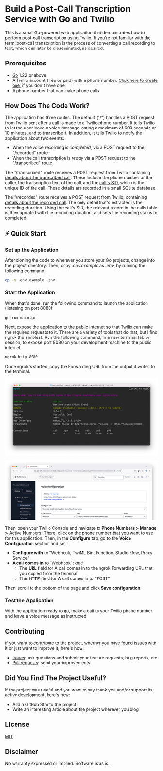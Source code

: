 # Build a Post-Call Transcription Service with Go and Twilio

This is a small Go-powered web application that demonstrates how to perform post-call transcription using Twilio. 
If you’re not familiar with the term, post-call transcription is the process of converting a call recording to text, which can later be disseminated, as desired.

## Prerequisites

- [Go][go-download-url] 1.22 or above
- A Twilio account (free or paid) with a phone number. 
  [Click here to create one][twilio-signup-url], if you don't have one.
- A phone number that can make phone calls

## How Does The Code Work?

The application has three routes.
The default ("/") handles a POST request from Twilio sent after a call is made to a Twilio phone number.
It tells Twilio to let the user leave a voice message lasting a maximum of 600 seconds or 10 minutes, and to transcribe it. 
In addition, it tells Twilio to notify the application about two events:

- When the voice recording is *completed*, via a POST request to the "/recorded" route
- When the call transcription is *ready* via a POST request to the "/transcribed" route

The "/transcribed" route receives a POST request from Twilio containing [details about the transcribed call][transcribe-callback-url].
These include the phone number of the caller, the transcription text of the call, and the [call's SID][call-sid-url], which is the unique ID of the call.
These details are recorded in a small SQLite database.

The "/recorded" route receives a POST request from Twilio, containing [details about the recorded call][recording-status-callback-url].
The only detail that's extracted is the recording duration.
Using the call's SID, the relevant record in the calls table is then updated with the recording duration, and sets the recording status to completed.

## ⚡️ Quick Start

### Set up the Application

After cloning the code to wherever you store your Go projects, change into the project directory. 
Then, copy *.env.example* as *.env*, by running the following command:

```bash
cp -v .env.example .env
```

### Start the Application

When that's done, run the following command to launch the application (listening on port 8080):

```bash
go run main.go
```

Next, expose the application to the public internet so that Twilio can make the required requests to it. 
There are a variety of tools that do that, but I find ngrok the simplest. 
Run the following command, in a new terminal tab or session, to expose port 8080 on your development machine to the public internet.

```bash
ngrok http 8080
```

Once ngrok's started, copy the Forwarding URL from the output it writes to the terminal.

![ngrok terminal output displayed within the macOS X Terminal app](docs/images/ngrok-output.png)

![The Voice Configuration form of the Twilio Console](docs/images/twilio-console-phone-number-voice-configuration.png)

Then, open your [Twilio Console][twilio-console-url] and navigate to **Phone Numbers > Manage >** [Active Numbers][twilio-console-active-numbers-url].
There, click on the phone number that you want to use for this application.
Then, in the **Configure** tab, go to the **Voice Configuration** section and set:

- **Configure with** to "Webhook, TwiML Bin, Function, Studio Flow, Proxy Service"
- **A call comes in** to "Webhook"; *and*
  - The **URL** field for A call comes in to the ngrok Forwarding URL that you copied from the terminal
  - The **HTTP** field for A call comes in to "POST"

Then, scroll to the bottom of the page and click **Save configuration**.

### Test the Application

With the application ready to go, make a call to your Twilio phone number and leave a voice message as instructed.

## Contributing

If you want to contribute to the project, whether you have found issues with it or just want to improve it, here's how:

- [Issues][issues-url]: ask questions and submit your feature requests, bug reports, etc
- [Pull requests][prs-url]: send your improvements

## Did You Find The Project Useful?

If the project was useful and you want to say thank you and/or support its active development, here's how:

- Add a GitHub Star to the project
- Write an interesting article about the project wherever you blog

## License

[MIT][mit-license-url]

## Disclaimer

No warranty expressed or implied. Software is as is.

<!-- README Links -->
[twilio-signup-url]: https://login.twilio.com/u/signup?state=hKFo2SAzWlcxMHluNTRKY0RtWkdJRXZ6d1cwOGNaQ2tYNXZlbaFur3VuaXZlcnNhbC1sb2dpbqN0aWTZIHFaWjlxbUw2cnFkUUt0V0JjZGZKVUJHVEgwa2F4TDE2o2NpZNkgTW05M1lTTDVSclpmNzdobUlKZFI3QktZYjZPOXV1cks
[call-sid-url]: https://help.twilio.com/articles/223180488-What-is-a-Call-SID-
[recording-status-callback-url]: https://www.twilio.com/docs/voice/twiml/record#attributes-recording-status-callback
[transcribe-callback-url]: https://www.twilio.com/docs/voice/twiml/record#attributes-transcribe-callback
[go-download-url]: https://go.dev/doc/install
[issues-url]: https://github.com/settermjd/twilio-go-call-transcriber/issues
[prs-url]: https://github.com/settermjd/twilio-go-call-transcriber/pulls
[mit-license-url]: https://github.com/twilio-samples/sms-phone-verification-php/blob/main/LICENSE
[twilio-console-url]: https://console.twilio.com/
[twilio-console-active-numbers-url]: https://console.twilio.com/us1/develop/phone-numbers/manage/incoming